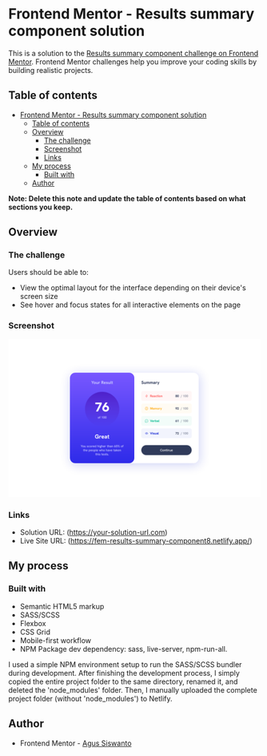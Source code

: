 # Frontend Mentor - Results summary component solution

This is a solution to the [Results summary component challenge on Frontend Mentor](https://www.frontendmentor.io/challenges/results-summary-component-CE_K6s0maV). Frontend Mentor challenges help you improve your coding skills by building realistic projects.

## Table of contents

- [Frontend Mentor - Results summary component solution](#frontend-mentor---results-summary-component-solution)
  - [Table of contents](#table-of-contents)
  - [Overview](#overview)
    - [The challenge](#the-challenge)
    - [Screenshot](#screenshot)
    - [Links](#links)
  - [My process](#my-process)
    - [Built with](#built-with)
  - [Author](#author)

**Note: Delete this note and update the table of contents based on what sections you keep.**

## Overview

### The challenge

Users should be able to:

- View the optimal layout for the interface depending on their device's screen size
- See hover and focus states for all interactive elements on the page

### Screenshot

![](./screenshot.png)

### Links

- Solution URL: (https://your-solution-url.com)
- Live Site URL: (https://fem-results-summary-component8.netlify.app/)

## My process

### Built with

- Semantic HTML5 markup
- SASS/SCSS
- Flexbox
- CSS Grid
- Mobile-first workflow
- NPM Package dev dependency: sass, live-server, npm-run-all.

I used a simple NPM environment setup to run the SASS/SCSS bundler during development. After finishing the development process, I simply copied the entire project folder to the same directory, renamed it, and deleted the 'node_modules' folder. Then, I manually uploaded the complete project folder (without 'node_modules') to Netlify.

## Author

- Frontend Mentor - [Agus Siswanto](https://www.frontendmentor.io/profile/siswantodev)
